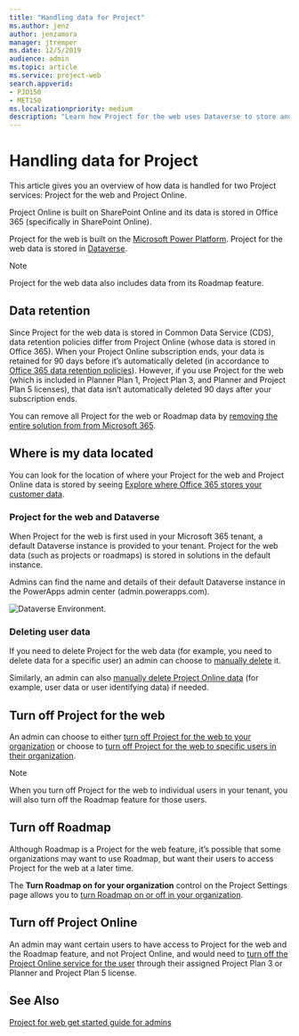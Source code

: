 ```yaml
---
title: "Handling data for Project"
ms.author: jenz
author: jenzamora
manager: jtremper
ms.date: 12/5/2019
audience: admin
ms.topic: article
ms.service: project-web
search.appverid: 
- PJO150
- MET150
ms.localizationpriority: medium
description: "Learn how Project for the web uses Dataverse to store and manage data."
---
```


# Handling data for Project

This article gives you an overview of how data is handled for two Project services: Project for the web and Project Online.

Project Online is built on SharePoint Online and its data is stored in Office 365 (specifically in SharePoint Online).

Project for the web is built on the [Microsoft Power Platform](https://powerplatform.microsoft.com/). Project for the web data is stored in [Dataverse](/powerapps/maker/common-data-service/data-platform-intro).

> [!Note]
> Project for the web data also includes data from its Roadmap feature.

## Data retention

Since Project for the web data is stored in Common Data Service (CDS), data retention policies differ from Project Online (whose data is stored in Office 365). When your Project Online subscription ends, your data is retained for 90 days before it’s automatically deleted (in accordance to [Office 365 data retention policies](/microsoft-365/compliance/retention-policies)). However, if you use Project for the web (which is included in Planner Plan 1, Project Plan 3, and Planner and Project Plan 5 licenses), that data isn’t automatically deleted 90 days after your subscription ends.

You can remove all Project for the web or Roadmap data by [removing the entire solution from from Microsoft 365](/project-for-the-web/remove-roadmap-from-office-365).

## Where is my data located

You can look for the location of where your Project for the web and Project Online data is stored by seeing [Explore where Office 365 stores your customer data](https://products.office.com/where-is-your-data-located?rtc=1).

### Project for the web and Dataverse

When Project for the web is first used in your Microsoft 365 tenant, a default Dataverse instance is provided to your tenant. Project for the web data (such as projects or roadmaps) is stored in solutions in the default instance.

Admins can find the name and details of their default Dataverse instance in the PowerApps admin center (admin.powerapps.com).  

![Dataverse Environment.](media/PowerAppsEnvironment.png)

### Deleting user data

If you need to delete Project for the web data (for example, you need to delete data for a specific user) an admin can choose to [manually delete](delete-user-data-from-project-for-the-web.md) it.

Similarly, an admin can also [manually delete Project Online data](/projectonline/delete-user-data-from-project-online) (for example, user data or user identifying data) if needed.

## Turn off Project for the web

An admin can choose to either [turn off Project for the web to your organization](/project-for-the-web/turn-project-for-the-web-off#turn-project-for-the-web-on-or-off-for-all-users-in-your-organization) or choose to [turn off Project for the web to specific users in their organization](/project-for-the-web/turn-project-for-the-web-off#turn-off-project-for-the-web-for-specific-users-in-your-organization).

 > [!Note]
 > When you turn off Project for the web to individual users in your tenant, you will also turn off the Roadmap feature for those users.

## Turn off Roadmap

Although Roadmap is a Project for the web feature, it’s possible that some organizations may want to use Roadmap, but want their users to access Project for the web at a later time.

The **Turn Roadmap on for your organization** control on the Project Settings page allows you to [turn Roadmap on or off in your organization](/project-for-the-web/turn-roadmap-on-or-off). </br>

## Turn off Project Online

An admin may want certain users to have access to Project for the web and the Roadmap feature, and not Project Online, and would need to [turn off the Project Online service for the user](/project-for-the-web/turn-project-for-the-web-off#turn-off-project-online) through their assigned Project Plan 3 or Planner and Project Plan 5 license.

## See Also

[Project for web get started guide for admins](project-for-the-web-get-started-guide-for-admins.md)
